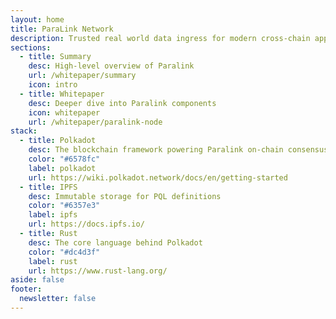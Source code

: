 ```yaml
---
layout: home
title: ParaLink Network
description: Trusted real world data ingress for modern cross-chain applications.
sections:
  - title: Summary
    desc: High-level overview of Paralink
    url: /whitepaper/summary
    icon: intro
  - title: Whitepaper
    desc: Deeper dive into Paralink components
    icon: whitepaper
    url: /whitepaper/paralink-node
stack:
  - title: Polkadot
    desc: The blockchain framework powering Paralink on-chain consensus
    color: "#6578fc"
    label: polkadot
    url: https://wiki.polkadot.network/docs/en/getting-started
  - title: IPFS
    desc: Immutable storage for PQL definitions
    color: "#6357e3"
    label: ipfs
    url: https://docs.ipfs.io/
  - title: Rust
    desc: The core language behind Polkadot
    color: "#dc4d3f"
    label: rust
    url: https://www.rust-lang.org/
aside: false
footer:
  newsletter: false
---
```


